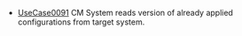 * [UseCase0091](UseCase0091.md) CM System reads version of already applied configurations from target system.